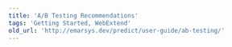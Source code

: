 ```yaml
---
title: 'A/B Testing Recommendations'
tags: 'Getting Started, WebExtend'
old_url: 'http://emarsys.dev/predict/user-guide/ab-testing/'
---
```


